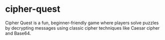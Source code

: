# cipher-quest
Cipher Quest is a fun, beginner-friendly game where players solve puzzles by decrypting messages using classic cipher techniques like Caesar cipher and Base64.
